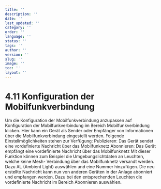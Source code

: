 ```yaml
---
title: ''
description: ''
date: ''
last_updated: ''
category: ''
order: ''
language: ''
status: ''
tags: ''
author: ''
version: ''
slug: ''
image: ''
toc: ''
layout: ''
---
```

# 4.11 Konfiguration der Mobilfunkverbindung

Um die Konfiguration der Mobilfunkverbindung anzupassen auf Konfiguration der Mobilfunkverbindung im Bereich Mobilfunkverbindung klicken. Hier kann ein Gerät als Sender oder Empfänger von Informationen über die Mobilfunkverbindung eingestellt werden.
Folgende Einstellmöglichkeiten stehen zur Verfügung:
Publizieren: Das Gerät sendet eine vordefinierte Nachricht über das Mobilfunknetz
Abonnieren: Das Gerät empfängt eine vordefinierte Nachricht über das Mobilfunknetz
Mit dieser Funktion können zum Beispiel die Umgebungslichtdaten an Leuchten, welche keine Mesh- Verbindung über das Mobilfunknetz versandt werden. Dazu AL (Ambient Light) auswählen und eine Nummer hinzufügen. Die neu erstellte Nachricht kann nun von anderen Geräten in der Anlage abonniert und empfangen werden. Dazu bei den entsprechenden Leuchten die vordefinierte Nachricht im Bereich Abonnieren auswählen.

